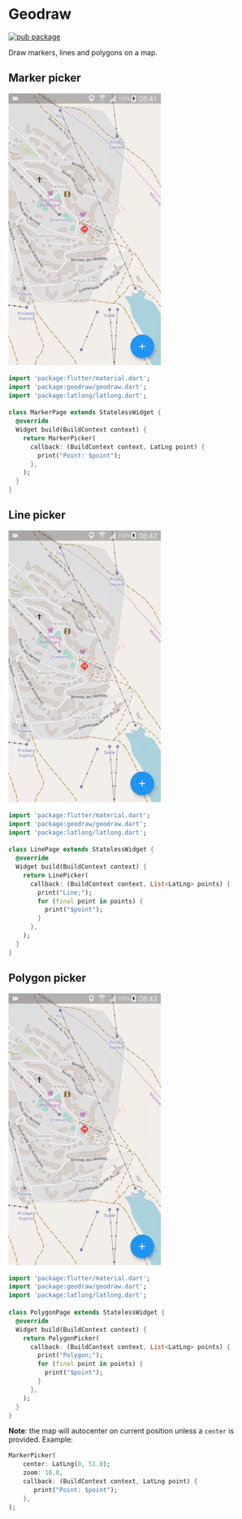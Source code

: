 # Geodraw

[![pub package](https://img.shields.io/pub/v/geodraw.svg)](https://pub.dartlang.org/packages/geodraw)

Draw markers, lines and polygons on a map.

## Marker picker

![Marker screenshot](screenshots/marker.gif)

```dart
import 'package:flutter/material.dart';
import 'package:geodraw/geodraw.dart';
import 'package:latlong/latlong.dart';

class MarkerPage extends StatelessWidget {
  @override
  Widget build(BuildContext context) {
    return MarkerPicker(
      callback: (BuildContext context, LatLng point) {
        print("Point: $point");
      },
    );
  }
}
```

## Line picker

![Line screenshot](screenshots/line.gif)

```dart
import 'package:flutter/material.dart';
import 'package:geodraw/geodraw.dart';
import 'package:latlong/latlong.dart';

class LinePage extends StatelessWidget {
  @override
  Widget build(BuildContext context) {
    return LinePicker(
      callback: (BuildContext context, List<LatLng> points) {
        print("Line;");
        for (final point in points) {
          print("$point");
        }
      },
    );
  }
}
```

## Polygon picker

![Polygon screenshot](screenshots/polygon.gif)

```dart
import 'package:flutter/material.dart';
import 'package:geodraw/geodraw.dart';
import 'package:latlong/latlong.dart';

class PolygonPage extends StatelessWidget {
  @override
  Widget build(BuildContext context) {
    return PolygonPicker(
      callback: (BuildContext context, List<LatLng> points) {
        print("Polygon;");
        for (final point in points) {
          print("$point");
        }
      },
    );
  }
}
```

**Note**: the map will autocenter on current position unless a `center` is provided. Example:

```dart
MarkerPicker(
    center: LatLng(0, 51.0);
    zoom: 16.0,
    callback: (BuildContext context, LatLng point) {
       print("Point: $point");
    },
);
```
